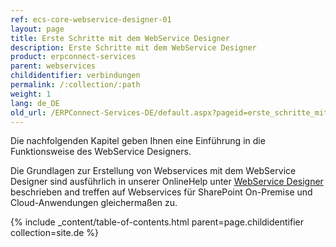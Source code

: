 ```yaml
---
ref: ecs-core-webservice-designer-01
layout: page
title: Erste Schritte mit dem WebService Designer
description: Erste Schritte mit dem WebService Designer
product: erpconnect-services
parent: webservices
childidentifier: verbindungen
permalink: /:collection/:path
weight: 1
lang: de_DE
old_url: /ERPConnect-Services-DE/default.aspx?pageid=erste_schritte_mit_dem_webservicedesigner
---
```


Die nachfolgenden Kapitel geben Ihnen eine Einführung in die Funktionsweise des WebService Designers.

Die Grundlagen zur Erstellung von Webservices mit dem WebService Designer sind ausführlich in unserer OnlineHelp unter [WebService Designer](../../ecs-de/webservice-designer) beschrieben and treffen auf Webservices für SharePoint On-Premise und Cloud-Anwendungen gleichermaßen zu.  

{% include _content/table-of-contents.html parent=page.childidentifier collection=site.de %}

